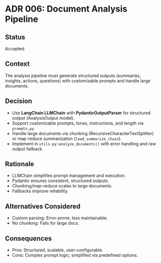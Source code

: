 # ADR 006: Document Analysis Pipeline

## Status

Accepted

## Context

The analysis pipeline must generate structured outputs (summaries, insights, actions, questions) with customizable prompts and handle large documents.

## Decision

- Use **LangChain LLMChain** with **PydanticOutputParser** for structured output (AnalysisOutput model).
- Support customizable prompts, tones, instructions, and length via `prompts.py`.
- Handle large documents via chunking (RecursiveCharacterTextSplitter) or map-reduce summarization (`load_summarize_chain`).
- Implement in `utils.py:analyze_documents()` with error handling and raw output fallback.

## Rationale

- LLMChain simplifies prompt management and execution.
- Pydantic ensures consistent, structured outputs.
- Chunking/map-reduce scales to large documents.
- Fallbacks improve reliability.

## Alternatives Considered

- Custom parsing: Error-prone, less maintainable.
- No chunking: Fails for large docs.

## Consequences

- Pros: Structured, scalable, user-configurable.
- Cons: Complex prompt logic; simplified via predefined options.
